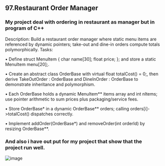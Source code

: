 ## 97.Restaurant Order Manager

### My project deal with ordering in restaurant as manager but in program of C++

Description: Build a restaurant order manager where static menu items are referenced by 
dynamic pointers; take-out and dine-in orders compute totals polymorphically.
Tasks:

• Define struct MenuItem { char name[30]; float price; }; and 
store a static MenuItem menu[20];.

• Create an abstract class OrderBase with virtual float totalCost() = 
0;, then derive TakeOutOrder : OrderBase and DineInOrder : 
OrderBase to demonstrate inheritance and polymorphism.

• Each OrderBase holds a dynamic MenuItem** items array and int 
nItems; use pointer arithmetic to sum prices plus packaging/service fees.

• Store OrderBase* in a dynamic OrderBase** orders; calling 
orders[i]->totalCost() dispatches correctly.

• Implement addOrder(OrderBase*) and removeOrder(int orderId) by
resizing OrderBase**.
### And also i have out put for my project that show that the project run well.
![image](https://github.com/user-attachments/assets/ff5b7c4b-13d7-44ce-aac0-dd95346cc838)


